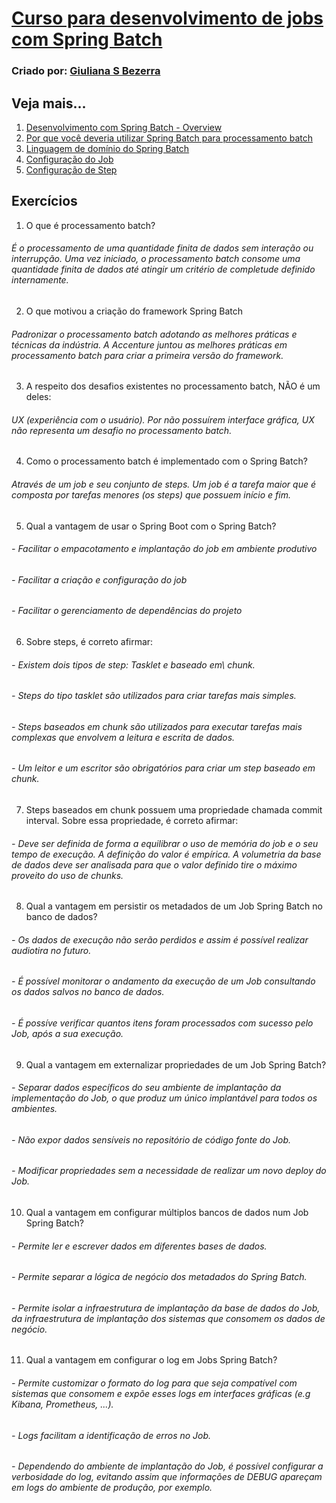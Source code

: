 # [Curso para desenvolvimento de jobs com Spring Batch](https://www.udemy.com/course/curso-para-desenvolvimento-de-jobs-com-spring-batch/learn/lecture/18418770#overview)
### Criado por: [Giuliana S Bezerra](https://www.udemy.com/user/giuliana-silva-bezerra/)

## Veja mais...
1. [Desenvolvimento com Spring Batch - Overview](https://giuliana-bezerra.medium.com/spring-batch-para-desenvolvimento-de-jobs-1674ec5b9a20)
2. [Por que você deveria utilizar Spring Batch para processamento batch](https://giuliana-bezerra.medium.com/why-you-should-be-using-spring-batch-for-batch-processing-83f5aafb965f)
3. [Linguagem de domínio do Spring Batch](https://docs.spring.io/spring-batch/docs/current/reference/html/domain.html#domainLanguageOfBatch)
4. [Configuração do Job](https://medium.com/@giu.drawer/desenvolvimento-com-spring-batch-jobs-b4363dd6c676)
5. [Configuração de Step](https://medium.com/@giu.drawer/desenvolvimento-com-spring-batch-steps-4d42af2696ec)

## Exercícios
1) O que é processamento batch?
###### É o processamento de uma quantidade finita de dados sem interação ou interrupção. Uma vez iniciado, o processamento batch consome uma quantidade finita de dados até atingir um critério de completude definido internamente.

2) O que motivou a criação do framework Spring Batch
###### Padronizar o processamento batch adotando as melhores práticas e técnicas da indústria. A Accenture juntou as melhores práticas em processamento batch para criar a primeira versão do framework.

3) A respeito dos desafios existentes no processamento batch, NÃO é um deles:
###### UX (experiência com o usuário). Por não possuírem interface gráfica, UX não representa um desafio no processamento batch.

4) Como o processamento batch é implementado com o Spring Batch?
###### Através de um job e seu conjunto de steps. Um job é a tarefa maior que é composta por tarefas menores (os steps) que possuem início e fim.

5) Qual a vantagem de usar o Spring Boot com o Spring Batch?
###### - Facilitar o empacotamento e implantação do job em ambiente produtivo
###### - Facilitar a criação e configuração do job
###### - Facilitar o gerenciamento de dependências do projeto

6) Sobre steps, é correto afirmar:
###### - Existem dois tipos de step: Tasklet e baseado em\ chunk.
###### - Steps do tipo tasklet são utilizados para criar tarefas mais simples.
###### - Steps baseados em chunk são utilizados para executar tarefas mais complexas que envolvem a leitura e escrita de dados.
###### - Um leitor e um escritor são obrigatórios para criar um step baseado em chunk.

7) Steps baseados em chunk possuem uma propriedade chamada commit interval. Sobre essa propriedade, é correto afirmar:
###### - Deve ser definida de forma a equilibrar o uso de memória do job e o seu tempo de execução. A definição do valor é empírica. A volumetria da base de dados deve ser analisada para que o valor definido tire o máximo proveito do uso de chunks.

8) Qual a vantagem em persistir os metadados de um Job Spring Batch no banco de dados?
###### - Os dados de execução não serão perdidos e assim é possível realizar audiotira no futuro.
###### - É possível monitorar o andamento da execução de um Job consultando os dados salvos no banco de dados.
###### - É possíve verificar quantos itens foram processados com sucesso pelo Job, após a sua execução.

9) Qual a vantagem em externalizar propriedades de um Job Spring Batch?
###### - Separar dados específicos do seu ambiente de implantação da implementação do Job, o que produz um único implantável para todos os ambientes.
###### - Não expor dados sensíveis no repositório de código fonte do Job.
###### - Modificar propriedades sem a necessidade de realizar um novo deploy do Job.

10) Qual a vantagem em configurar múltiplos bancos de dados num Job Spring Batch?
###### - Permite ler e escrever dados em diferentes bases de dados.
###### - Permite separar a lógica de negócio dos metadados do Spring Batch.
###### - Permite isolar a infraestrutura de implantação da base de dados do Job, da infraestrutura de implantação dos sistemas que consomem os dados de negócio.

11) Qual a vantagem em configurar o log em Jobs Spring Batch?
###### - Permite customizar o formato do log para que seja compatível com sistemas que consomem e expõe esses logs em interfaces gráficas (e.g Kibana, Prometheus, ...).
###### - Logs facilitam a identificação de erros no Job.
###### - Dependendo do ambiente de implantação do Job, é possível configurar a verbosidade do log, evitando assim que informações de DEBUG apareçam em logs do ambiente de produção, por exemplo.